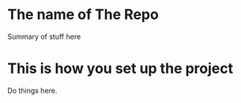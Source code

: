 # The name of The Repo

Summary of stuff here

# This is how you set up the project

Do things here.